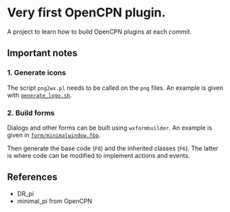# Very first OpenCPN plugin.

A project to learn how to build OpenCPN plugins at each commit.

## Important notes
### 1. Generate icons

The script `png2wx.pl` needs to be called on the `png` files. An example is given with [`generate_logo.sh`](./scripts/generate_logo.sh).

### 2. Build forms

Dialogs and other forms can be built using `wxformbuilder`.
An example is given in [`form/minimalwindow.fbp`](./form/minimalwindow.fbp).

Then generate the base code (`F8`) and the inherited classes (`F6`).
The latter is where code can be modified to implement actions and events.


## References
- DR_pi
- minimal_pi from OpenCPN
